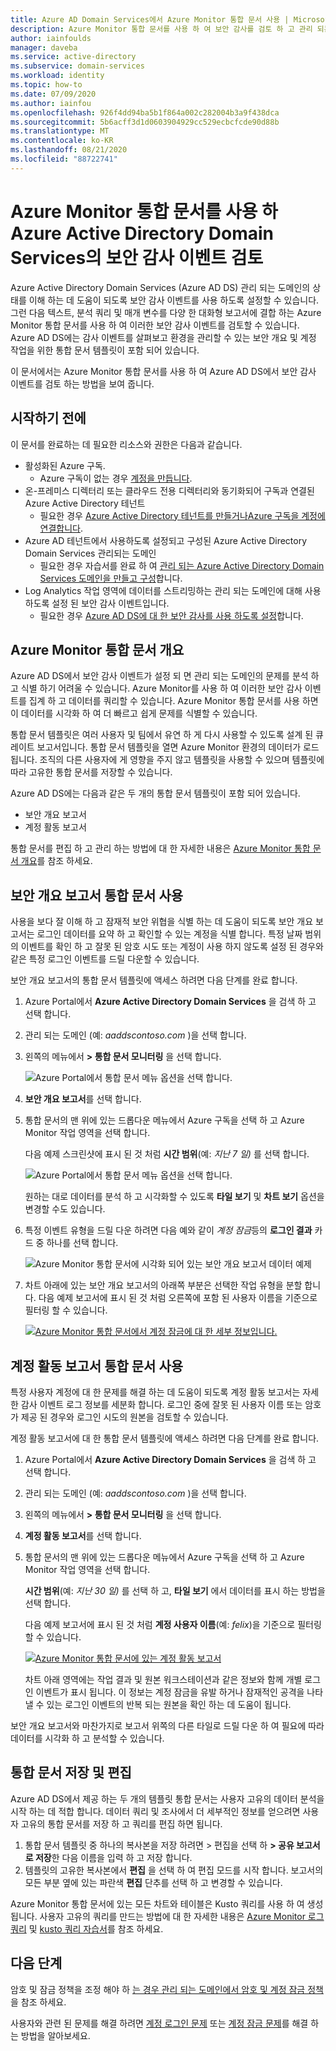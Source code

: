 ```yaml
---
title: Azure AD Domain Services에서 Azure Monitor 통합 문서 사용 | Microsoft Docs
description: Azure Monitor 통합 문서를 사용 하 여 보안 감사를 검토 하 고 관리 되는 Azure Active Directory Domain Services 도메인의 문제를 이해 하는 방법을 알아봅니다.
author: iainfoulds
manager: daveba
ms.service: active-directory
ms.subservice: domain-services
ms.workload: identity
ms.topic: how-to
ms.date: 07/09/2020
ms.author: iainfou
ms.openlocfilehash: 926f4dd94ba5b1f864a002c282004b3a9f438dca
ms.sourcegitcommit: 5b6acff3d1d0603904929cc529ecbcfcde90d88b
ms.translationtype: MT
ms.contentlocale: ko-KR
ms.lasthandoff: 08/21/2020
ms.locfileid: "88722741"
---
```

# <a name="review-security-audit-events-in-azure-active-directory-domain-services-using-azure-monitor-workbooks"></a>Azure Monitor 통합 문서를 사용 하 Azure Active Directory Domain Services의 보안 감사 이벤트 검토

Azure Active Directory Domain Services (Azure AD DS) 관리 되는 도메인의 상태를 이해 하는 데 도움이 되도록 보안 감사 이벤트를 사용 하도록 설정할 수 있습니다. 그런 다음 텍스트, 분석 쿼리 및 매개 변수를 다양 한 대화형 보고서에 결합 하는 Azure Monitor 통합 문서를 사용 하 여 이러한 보안 감사 이벤트를 검토할 수 있습니다. Azure AD DS에는 감사 이벤트를 살펴보고 환경을 관리할 수 있는 보안 개요 및 계정 작업을 위한 통합 문서 템플릿이 포함 되어 있습니다.

이 문서에서는 Azure Monitor 통합 문서를 사용 하 여 Azure AD DS에서 보안 감사 이벤트를 검토 하는 방법을 보여 줍니다.

## <a name="before-you-begin"></a>시작하기 전에

이 문서를 완료하는 데 필요한 리소스와 권한은 다음과 같습니다.

* 활성화된 Azure 구독.
    * Azure 구독이 없는 경우 [계정을 만듭니다](https://azure.microsoft.com/free/?WT.mc_id=A261C142F).
* 온-프레미스 디렉터리 또는 클라우드 전용 디렉터리와 동기화되어 구독과 연결된 Azure Active Directory 테넌트
    * 필요한 경우 [Azure Active Directory 테넌트를 만들거나][create-azure-ad-tenant][Azure 구독을 계정에 연결합니다][associate-azure-ad-tenant].
* Azure AD 테넌트에서 사용하도록 설정되고 구성된 Azure Active Directory Domain Services 관리되는 도메인
    * 필요한 경우 자습서를 완료 하 여 [관리 되는 Azure Active Directory Domain Services 도메인을 만들고 구성][create-azure-ad-ds-instance]합니다.
* Log Analytics 작업 영역에 데이터를 스트리밍하는 관리 되는 도메인에 대해 사용 하도록 설정 된 보안 감사 이벤트입니다.
    * 필요한 경우 [Azure AD DS에 대 한 보안 감사를 사용 하도록 설정][enable-security-audits]합니다.

## <a name="azure-monitor-workbooks-overview"></a>Azure Monitor 통합 문서 개요

Azure AD DS에서 보안 감사 이벤트가 설정 되 면 관리 되는 도메인의 문제를 분석 하 고 식별 하기 어려울 수 있습니다. Azure Monitor를 사용 하 여 이러한 보안 감사 이벤트를 집계 하 고 데이터를 쿼리할 수 있습니다. Azure Monitor 통합 문서를 사용 하면이 데이터를 시각화 하 여 더 빠르고 쉽게 문제를 식별할 수 있습니다.

통합 문서 템플릿은 여러 사용자 및 팀에서 유연 하 게 다시 사용할 수 있도록 설계 된 큐 레이트 보고서입니다. 통합 문서 템플릿을 열면 Azure Monitor 환경의 데이터가 로드 됩니다. 조직의 다른 사용자에 게 영향을 주지 않고 템플릿을 사용할 수 있으며 템플릿에 따라 고유한 통합 문서를 저장할 수 있습니다.

Azure AD DS에는 다음과 같은 두 개의 통합 문서 템플릿이 포함 되어 있습니다.

* 보안 개요 보고서
* 계정 활동 보고서

통합 문서를 편집 하 고 관리 하는 방법에 대 한 자세한 내용은 [Azure Monitor 통합 문서 개요](../azure-monitor/platform/workbooks-overview.md)를 참조 하세요.

## <a name="use-the-security-overview-report-workbook"></a>보안 개요 보고서 통합 문서 사용

사용을 보다 잘 이해 하 고 잠재적 보안 위협을 식별 하는 데 도움이 되도록 보안 개요 보고서는 로그인 데이터를 요약 하 고 확인할 수 있는 계정을 식별 합니다. 특정 날짜 범위의 이벤트를 확인 하 고 잘못 된 암호 시도 또는 계정이 사용 하지 않도록 설정 된 경우와 같은 특정 로그인 이벤트를 드릴 다운할 수 있습니다.

보안 개요 보고서의 통합 문서 템플릿에 액세스 하려면 다음 단계를 완료 합니다.

1. Azure Portal에서 **Azure Active Directory Domain Services** 을 검색 하 고 선택 합니다.
1. 관리 되는 도메인 (예: *aaddscontoso.com* )을 선택 합니다.
1. 왼쪽의 메뉴에서 **> 통합 문서 모니터링** 을 선택 합니다.

    ![Azure Portal에서 통합 문서 메뉴 옵션을 선택 합니다.](./media/use-azure-monitor-workbooks/select-workbooks-in-azure-portal.png)

1. **보안 개요 보고서**를 선택 합니다.
1. 통합 문서의 맨 위에 있는 드롭다운 메뉴에서 Azure 구독을 선택 하 고 Azure Monitor 작업 영역을 선택 합니다.

    다음 예제 스크린샷에 표시 된 것 처럼 **시간 범위**(예: *지난 7 일)* 를 선택 합니다.

    ![Azure Portal에서 통합 문서 메뉴 옵션을 선택 합니다.](./media/use-azure-monitor-workbooks/select-query-filters.png)

    원하는 대로 데이터를 분석 하 고 시각화할 수 있도록 **타일 보기** 및 **차트 보기** 옵션을 변경할 수도 있습니다.

1. 특정 이벤트 유형을 드릴 다운 하려면 다음 예와 같이 *계정 잠금*등의 **로그인 결과** 카드 중 하나를 선택 합니다.

    ![Azure Monitor 통합 문서에 시각화 되어 있는 보안 개요 보고서 데이터 예제](./media/use-azure-monitor-workbooks/example-security-overview-report.png)

1. 차트 아래에 있는 보안 개요 보고서의 아래쪽 부분은 선택한 작업 유형을 분할 합니다. 다음 예제 보고서에 표시 된 것 처럼 오른쪽에 포함 된 사용자 이름을 기준으로 필터링 할 수 있습니다.

    [![Azure Monitor 통합 문서에서 계정 잠금에 대 한 세부 정보입니다.](./media/use-azure-monitor-workbooks/account-lockout-details-cropped.png)](./media/use-azure-monitor-workbooks/account-lockout-details.png#lightbox)

## <a name="use-the-account-activity-report-workbook"></a>계정 활동 보고서 통합 문서 사용

특정 사용자 계정에 대 한 문제를 해결 하는 데 도움이 되도록 계정 활동 보고서는 자세한 감사 이벤트 로그 정보를 세분화 합니다. 로그인 중에 잘못 된 사용자 이름 또는 암호가 제공 된 경우와 로그인 시도의 원본을 검토할 수 있습니다.

계정 활동 보고서에 대 한 통합 문서 템플릿에 액세스 하려면 다음 단계를 완료 합니다.

1. Azure Portal에서 **Azure Active Directory Domain Services** 을 검색 하 고 선택 합니다.
1. 관리 되는 도메인 (예: *aaddscontoso.com* )을 선택 합니다.
1. 왼쪽의 메뉴에서 **> 통합 문서 모니터링** 을 선택 합니다.
1. **계정 활동 보고서**를 선택 합니다.
1. 통합 문서의 맨 위에 있는 드롭다운 메뉴에서 Azure 구독을 선택 하 고 Azure Monitor 작업 영역을 선택 합니다.

    **시간 범위**(예: *지난 30 일)* 를 선택 하 고, **타일 보기** 에서 데이터를 표시 하는 방법을 선택 합니다.

    다음 예제 보고서에 표시 된 것 처럼 **계정 사용자 이름**(예: *felix*)을 기준으로 필터링 할 수 있습니다.

    [![Azure Monitor 통합 문서에 있는 계정 활동 보고서](./media/use-azure-monitor-workbooks/account-activity-report-cropped.png)](./media/use-azure-monitor-workbooks/account-activity-report.png#lightbox)

    차트 아래 영역에는 작업 결과 및 원본 워크스테이션과 같은 정보와 함께 개별 로그인 이벤트가 표시 됩니다. 이 정보는 계정 잠금을 유발 하거나 잠재적인 공격을 나타낼 수 있는 로그인 이벤트의 반복 되는 원본을 확인 하는 데 도움이 됩니다.

보안 개요 보고서와 마찬가지로 보고서 위쪽의 다른 타일로 드릴 다운 하 여 필요에 따라 데이터를 시각화 하 고 분석할 수 있습니다.

## <a name="save-and-edit-workbooks"></a>통합 문서 저장 및 편집

Azure AD DS에서 제공 하는 두 개의 템플릿 통합 문서는 사용자 고유의 데이터 분석을 시작 하는 데 적합 합니다. 데이터 쿼리 및 조사에서 더 세부적인 정보를 얻으려면 사용자 고유의 통합 문서를 저장 하 고 쿼리를 편집 하면 됩니다.

1. 통합 문서 템플릿 중 하나의 복사본을 저장 하려면 > 편집을 선택 하 **> 공유 보고서로 저장**한 다음 이름을 입력 하 고 저장 합니다.
1. 템플릿의 고유한 복사본에서 **편집** 을 선택 하 여 편집 모드를 시작 합니다. 보고서의 모든 부분 옆에 있는 파란색 **편집** 단추를 선택 하 고 변경할 수 있습니다.

Azure Monitor 통합 문서에 있는 모든 차트와 테이블은 Kusto 쿼리를 사용 하 여 생성 됩니다. 사용자 고유의 쿼리를 만드는 방법에 대 한 자세한 내용은 [Azure Monitor 로그 쿼리][azure-monitor-queries] 및 [kusto 쿼리 자습서][kusto-queries]를 참조 하세요.

## <a name="next-steps"></a>다음 단계

암호 및 잠금 정책을 조정 해야 하 [는 경우 관리 되는 도메인에서 암호 및 계정 잠금 정책][password-policy]을 참조 하세요.

사용자와 관련 된 문제를 해결 하려면 [계정 로그인 문제][troubleshoot-sign-in] 또는 [계정 잠금 문제][troubleshoot-account-lockout]를 해결 하는 방법을 알아보세요.

<!-- INTERNAL LINKS -->
[create-azure-ad-tenant]: ../active-directory/fundamentals/sign-up-organization.md
[associate-azure-ad-tenant]: ../active-directory/fundamentals/active-directory-how-subscriptions-associated-directory.md
[create-azure-ad-ds-instance]: tutorial-create-instance.md
[enable-security-audits]: security-audit-events.md
[password-policy]: password-policy.md
[troubleshoot-sign-in]: troubleshoot-sign-in.md
[troubleshoot-account-lockout]: troubleshoot-account-lockout.md
[azure-monitor-queries]: ../azure-monitor/log-query/query-language.md
[kusto-queries]: /azure/kusto/query/tutorial?pivots=azuredataexplorer